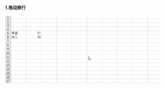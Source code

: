 #### 1.拖动换行

![image](https://github.com/Larry031/Blog/blob/master/%E9%99%84%E4%BB%B6/excel/%E6%8D%A2%E8%A1%8C.gif)